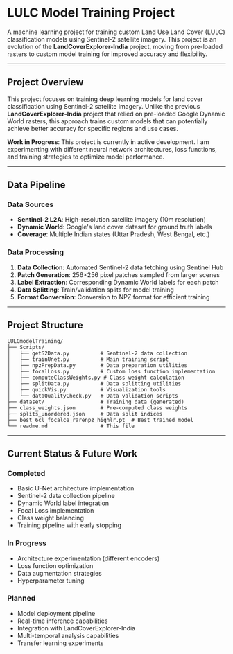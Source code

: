 # LULC Model Training Project

A machine learning project for training custom Land Use Land Cover (LULC) classification models using Sentinel-2 satellite imagery. This project is an evolution of the **LandCoverExplorer-India** project, moving from pre-loaded rasters to custom model training for improved accuracy and flexibility.

---

## Project Overview

This project focuses on training deep learning models for land cover classification using Sentinel-2 satellite imagery. Unlike the previous **LandCoverExplorer-India** project that relied on pre-loaded Google Dynamic World rasters, this approach trains custom models that can potentially achieve better accuracy for specific regions and use cases.

**Work in Progress**: This project is currently in active development. I am experimenting with different neural network architectures, loss functions, and training strategies to optimize model performance.

---

## Data Pipeline

### Data Sources
- **Sentinel-2 L2A**: High-resolution satellite imagery (10m resolution)
- **Dynamic World**: Google's land cover dataset for ground truth labels
- **Coverage**: Multiple Indian states (Uttar Pradesh, West Bengal, etc.)

### Data Processing
1. **Data Collection**: Automated Sentinel-2 data fetching using Sentinel Hub
2. **Patch Generation**: 256×256 pixel patches sampled from larger scenes
3. **Label Extraction**: Corresponding Dynamic World labels for each patch
4. **Data Splitting**: Train/validation splits for model training
5. **Format Conversion**: Conversion to NPZ format for efficient training

---

## Project Structure

```
LULCmodelTraining/
├── Scripts/
│   ├── getS2Data.py          # Sentinel-2 data collection
│   ├── trainUnet.py          # Main training script
│   ├── npzPrepData.py        # Data preparation utilities
│   ├── focalLoss.py          # Custom loss function implementation
│   ├── computeClassWeights.py # Class weight calculation
│   ├── splitData.py          # Data splitting utilities
│   ├── quickVis.py           # Visualization tools
│   └── dataQualityCheck.py   # Data validation scripts
├── dataset/                  # Training data (generated)
├── class_weights.json        # Pre-computed class weights
├── splits_unordered.json     # Data split indices
├── best_6cl_focalce_rarenpz_highlr.pt  # Best trained model
└── readme.md                 # This file
```

---

## Current Status & Future Work

### Completed
- Basic U-Net architecture implementation
- Sentinel-2 data collection pipeline
- Dynamic World label integration
- Focal Loss implementation
- Class weight balancing
- Training pipeline with early stopping

### In Progress
- Architecture experimentation (different encoders)
- Loss function optimization
- Data augmentation strategies
- Hyperparameter tuning

### Planned
- Model deployment pipeline
- Real-time inference capabilities
- Integration with LandCoverExplorer-India
- Multi-temporal analysis capabilities
- Transfer learning experiments
